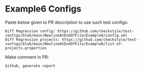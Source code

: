 # Example6 Configs
Paste below given to PR description to use such test configs:
```
Diff Regression config: https://github.com/checkstyle/test-configs/blob/main/NewlineAtEndOfFile/Example6/config.xml
Diff Regression projects: https://github.com/checkstyle/test-configs/blob/main/NewlineAtEndOfFile/Example6/list-of-projects.properties
```
Make comment in PR:
```
Github, generate report
```
